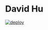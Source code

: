 # David Hu

[![deploy](https://github.com/davidhu2000/davidhu2000.github.io/actions/workflows/deploy.yaml/badge.svg?branch=main)](https://github.com/davidhu2000/davidhu2000.github.io/actions/workflows/deploy.yaml)
